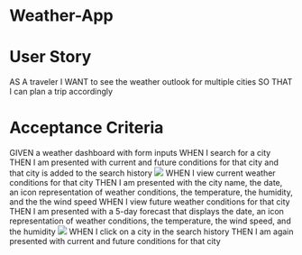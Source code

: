 # Weather-App

# User Story 
AS A traveler
I WANT to see the weather outlook for multiple cities
SO THAT I can plan a trip accordingly

# Acceptance Criteria
GIVEN a weather dashboard with form inputs
WHEN I search for a city
THEN I am presented with current and future conditions for that city and that city is added to the search history
<img src="![Alt text](assets/images.png/Screenshot%20(85).png)">
WHEN I view current weather conditions for that city
THEN I am presented with the city name, the date, an icon representation of weather conditions, the temperature, the humidity, and the the wind speed
WHEN I view future weather conditions for that city
THEN I am presented with a 5-day forecast that displays the date, an icon representation of weather conditions, the temperature, the wind speed, and the humidity
<img src="![Alt text](assets/images.png/Screenshot%20(86).png)">
WHEN I click on a city in the search history
THEN I am again presented with current and future conditions for that city